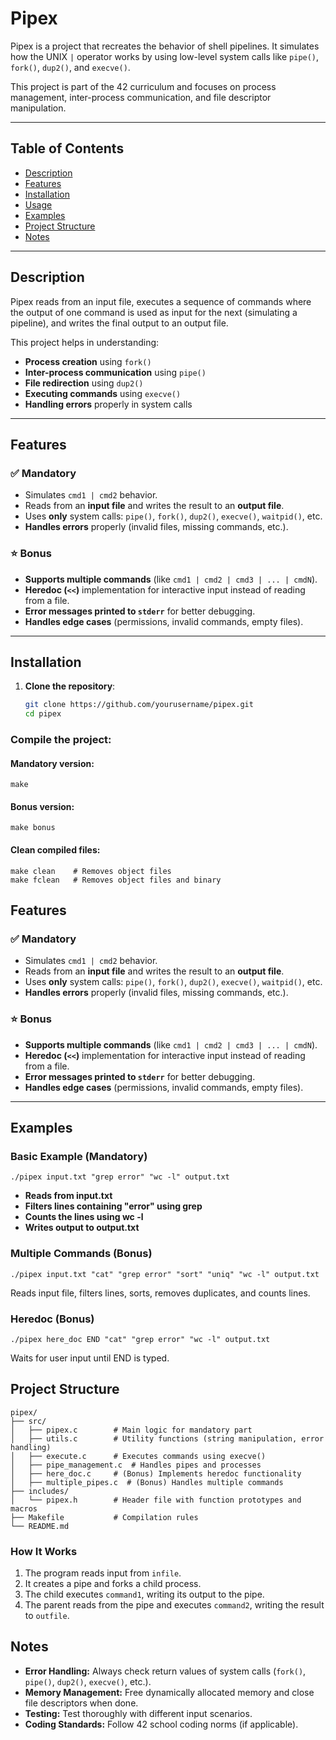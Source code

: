 

# Pipex

Pipex is a project that recreates the behavior of shell pipelines. It simulates how the UNIX `|` operator works by using low-level system calls like `pipe()`, `fork()`, `dup2()`, and `execve()`.

This project is part of the 42 curriculum and focuses on process management, inter-process communication, and file descriptor manipulation.

---

## Table of Contents
- [Description](#description)
- [Features](#features)
- [Installation](#installation)
- [Usage](#usage)
- [Examples](#examples)
- [Project Structure](#project-structure)
- [Notes](#notes)
---

## Description

Pipex reads from an input file, executes a sequence of commands where the output of one command is used as input for the next (simulating a pipeline), and writes the final output to an output file.

This project helps in understanding:
- **Process creation** using `fork()`
- **Inter-process communication** using `pipe()`
- **File redirection** using `dup2()`
- **Executing commands** using `execve()`
- **Handling errors** properly in system calls

---

## Features

### ✅ **Mandatory**
- Simulates `cmd1 | cmd2` behavior.
- Reads from an **input file** and writes the result to an **output file**.
- Uses **only** system calls: `pipe()`, `fork()`, `dup2()`, `execve()`, `waitpid()`, etc.
- **Handles errors** properly (invalid files, missing commands, etc.).

### ⭐ **Bonus**
- **Supports multiple commands** (like `cmd1 | cmd2 | cmd3 | ... | cmdN`).
- **Heredoc (`<<`)** implementation for interactive input instead of reading from a file.
- **Error messages printed to `stderr`** for better debugging.
- **Handles edge cases** (permissions, invalid commands, empty files).

---

## Installation

1. **Clone the repository**:
   ```bash
   git clone https://github.com/yourusername/pipex.git
   cd pipex
   ```
### Compile the project:

#### Mandatory version:

```
make
```
#### Bonus version:
```
make bonus
```
#### Clean compiled files:

    make clean    # Removes object files
    make fclean   # Removes object files and binary


## Features

### ✅ **Mandatory**
- Simulates `cmd1 | cmd2` behavior.
- Reads from an **input file** and writes the result to an **output file**.
- Uses **only** system calls: `pipe()`, `fork()`, `dup2()`, `execve()`, `waitpid()`, etc.
- **Handles errors** properly (invalid files, missing commands, etc.).

### ⭐ **Bonus**
- **Supports multiple commands** (like `cmd1 | cmd2 | cmd3 | ... | cmdN`).
- **Heredoc (`<<`)** implementation for interactive input instead of reading from a file.
- **Error messages printed to `stderr`** for better debugging.
- **Handles edge cases** (permissions, invalid commands, empty files).

---

## Examples
### Basic Example (Mandatory)
```
./pipex input.txt "grep error" "wc -l" output.txt
```
- **Reads from input.txt**
- **Filters lines containing "error" using grep**
- **Counts the lines using wc -l**
- **Writes output to output.txt**

### Multiple Commands (Bonus)
```
./pipex input.txt "cat" "grep error" "sort" "uniq" "wc -l" output.txt
```
   Reads input file, filters lines, sorts, removes duplicates, and counts lines.

### Heredoc (Bonus)
```
./pipex here_doc END "cat" "grep error" "wc -l" output.txt
```
   Waits for user input until END is typed.

## Project Structure
```
pipex/
├── src/
│   ├── pipex.c        # Main logic for mandatory part
│   ├── utils.c        # Utility functions (string manipulation, error handling)
│   ├── execute.c      # Executes commands using execve()
│   ├── pipe_management.c  # Handles pipes and processes
│   ├── here_doc.c     # (Bonus) Implements heredoc functionality
│   ├── multiple_pipes.c  # (Bonus) Handles multiple commands
├── includes/
│   └── pipex.h        # Header file with function prototypes and macros
├── Makefile           # Compilation rules
└── README.md
```

### How It Works

1.  The program reads input from `infile`.
2.  It creates a pipe and forks a child process.
3.  The child executes `command1`, writing its output to the pipe.
4.  The parent reads from the pipe and executes `command2`, writing the result to `outfile`.

## Notes

-   **Error Handling:** Always check return values of system calls (`fork()`, `pipe()`, `dup2()`, `execve()`, etc.).
-   **Memory Management:** Free dynamically allocated memory and close file descriptors when done.
-   **Testing:** Test thoroughly with different input scenarios.
-   **Coding Standards:** Follow 42 school coding norms (if applicable).

